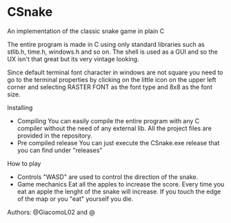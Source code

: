 # CSnake
An implementation of the classic snake game in plain C

The entire program is made in C using only standard libraries such as stlib.h, time.h, windows.h and so on.
The shell is used as a GUI and so the UX isn't that great but its very vintage looking.

Since default terminal font character in windows are not square you need to go to the terminal properties by clicking on the little icon
on the upper left corner and selecting RASTER FONT as the font type and 8x8 as the font size.

Installing 
- Compiling
    You can easily compile the entire program with any C compiler without the need of any external lib.
    All the project files are provided in the repository.
- Pre compiled release
    You can just execute the CSnake.exe release that you can find under "releases"

How to play
- Controls
    "WASD" are used to control the direction of the snake.
- Game mechanics
    Eat all the apples to increase the score.
    Every time you eat an apple the lenght of the snake will increase.
    If you touch the edge of the map or you "eat" yourself you die.

Authors: @GiacomoL02 and @